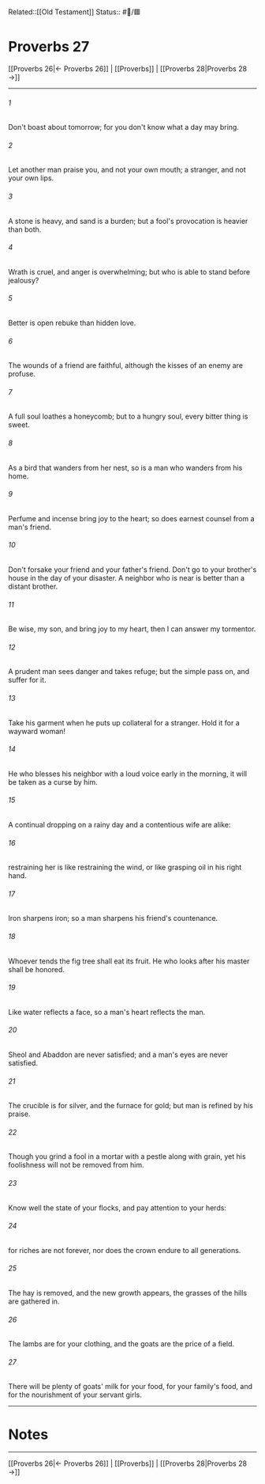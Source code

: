 Related::[[Old Testament]]
Status:: #📖/🟥
# Proverbs 27

[[Proverbs 26|← Proverbs 26]] | [[Proverbs]] | [[Proverbs 28|Proverbs 28 →]]
***



###### 1 
Don't boast about tomorrow; for you don't know what a day may bring. 

###### 2 
Let another man praise you, and not your own mouth; a stranger, and not your own lips. 

###### 3 
A stone is heavy, and sand is a burden; but a fool's provocation is heavier than both. 

###### 4 
Wrath is cruel, and anger is overwhelming; but who is able to stand before jealousy? 

###### 5 
Better is open rebuke than hidden love. 

###### 6 
The wounds of a friend are faithful, although the kisses of an enemy are profuse. 

###### 7 
A full soul loathes a honeycomb; but to a hungry soul, every bitter thing is sweet. 

###### 8 
As a bird that wanders from her nest, so is a man who wanders from his home. 

###### 9 
Perfume and incense bring joy to the heart; so does earnest counsel from a man's friend. 

###### 10 
Don't forsake your friend and your father's friend. Don't go to your brother's house in the day of your disaster. A neighbor who is near is better than a distant brother. 

###### 11 
Be wise, my son, and bring joy to my heart, then I can answer my tormentor. 

###### 12 
A prudent man sees danger and takes refuge; but the simple pass on, and suffer for it. 

###### 13 
Take his garment when he puts up collateral for a stranger. Hold it for a wayward woman! 

###### 14 
He who blesses his neighbor with a loud voice early in the morning, it will be taken as a curse by him. 

###### 15 
A continual dropping on a rainy day and a contentious wife are alike: 

###### 16 
restraining her is like restraining the wind, or like grasping oil in his right hand. 

###### 17 
Iron sharpens iron; so a man sharpens his friend's countenance. 

###### 18 
Whoever tends the fig tree shall eat its fruit. He who looks after his master shall be honored. 

###### 19 
Like water reflects a face, so a man's heart reflects the man. 

###### 20 
Sheol and Abaddon are never satisfied; and a man's eyes are never satisfied. 

###### 21 
The crucible is for silver, and the furnace for gold; but man is refined by his praise. 

###### 22 
Though you grind a fool in a mortar with a pestle along with grain, yet his foolishness will not be removed from him. 

###### 23 
Know well the state of your flocks, and pay attention to your herds: 

###### 24 
for riches are not forever, nor does the crown endure to all generations. 

###### 25 
The hay is removed, and the new growth appears, the grasses of the hills are gathered in. 

###### 26 
The lambs are for your clothing, and the goats are the price of a field. 

###### 27 
There will be plenty of goats' milk for your food, for your family's food, and for the nourishment of your servant girls.

---
# Notes


***
[[Proverbs 26|← Proverbs 26]] | [[Proverbs]] | [[Proverbs 28|Proverbs 28 →]]
